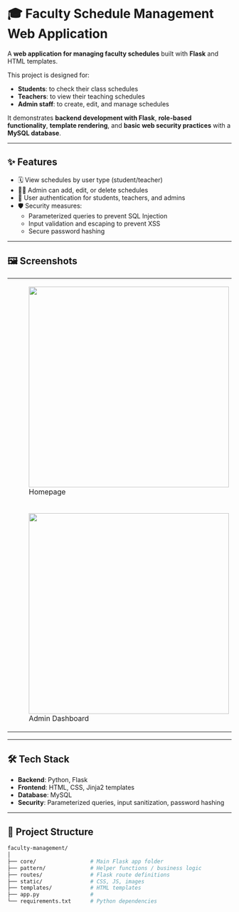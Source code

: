 # 🎓 Faculty Schedule Management Web Application

A **web application for managing faculty schedules** built with **Flask** and HTML templates.  

This project is designed for:

- **Students**: to check their class schedules  
- **Teachers**: to view their teaching schedules  
- **Admin staff**: to create, edit, and manage schedules  

It demonstrates **backend development with Flask**, **role-based functionality**, **template rendering**, and **basic web security practices** with a **MySQL database**.

---

## ✨ Features

- 🗓️ View schedules by user type (student/teacher)  
- 👩‍🏫 Admin can add, edit, or delete schedules  
- 🔐 User authentication for students, teachers, and admins  
- 🛡️ Security measures:
  - Parameterized queries to prevent SQL Injection
  - Input validation and escaping to prevent XSS
  - Secure password hashing

---

## 🖼️ Screenshots
<table align="center">
  <tr>
    <td>
      <figure>
        <img src="https://github.com/user-attachments/assets/b508cd14-7388-4fcc-828d-7c9c19fbacbc" width="450" />
        <figcaption>Homepage</figcaption>
      </figure>
    </td>
    <td>
      <figure>
        <img src="https://github.com/user-attachments/assets/cf7a3e64-da7b-4a20-95c4-0b3dda68832b" width="450" />
        <figcaption>Add new Schedule</figcaption>
      </figure>
    </td>
  </tr>
  <tr>
    <td>
      <figure>
        <img src="https://github.com/user-attachments/assets/b75944ff-6ff2-4a32-a9b6-21a298baa10f" width="450" />
        <figcaption>Admin Dashboard</figcaption>
      </figure>
    </td>
    <td>
      <figure>
        <img src="https://github.com/user-attachments/assets/8d815a36-0ba8-4953-92c3-ffe3376fddbd" width="450" />
        <figcaption>Student View</figcaption>
      </figure>
    </td>
  </tr>
</table>


---

## 🛠️ Tech Stack

- **Backend**: Python, Flask  
- **Frontend**: HTML, CSS, Jinja2 templates  
- **Database**: MySQL  
- **Security**: Parameterized queries, input sanitization, password hashing  

---

## 📂 Project Structure

```bash
faculty-management/
│
├── core/                 # Main Flask app folder
├── pattern/              # Helper functions / business logic
├── routes/               # Flask route definitions
├── static/               # CSS, JS, images
├── templates/            # HTML templates
├── app.py                # 
└── requirements.txt      # Python dependencies
